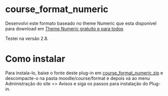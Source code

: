 # course_format_numeric
Desenvolvi este formato baseado no theme Numeric que esta disponível para download em  [Theme Numeric gratuito e para todos](http://moodle.eduardokraus.com/theme-numeric)

Testei na versão 2.8.

# Como instalar
Para instala-lo, baixe o fonte deste plug-in em [course_format_numeric.zip](https://github.com/EduardoKrausME/course_format_numeric/raw/master/course_format_numeric.zip) e descompacte-o na pasta moodle/course/format e depois vá ao menu Administração do site >> Avisos e siga os passos para instalação do Plug-in.